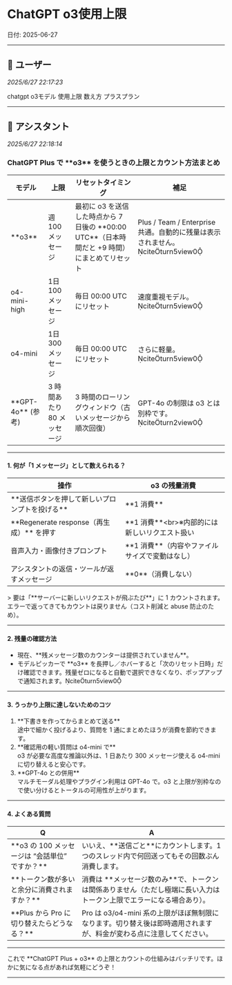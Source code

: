 # ChatGPT o3使用上限

日付: 2025-06-27

---

## 👤 ユーザー
*2025/6/27 22:17:23*

chatgpt o3モデル 使用上限 数え方 プラスプラン

---

## 🤖 アシスタント
*2025/6/27 22:18:14*

### ChatGPT Plus で \*\*o3\*\* を使うときの上限とカウント方法まとめ

| モデル | 上限 | リセットタイミング | 補足 |
|-------|------|------------------|------|
| \*\*o3\*\* | 週100 メッセージ | 最初に o3 を送信した時点から 7 日後の \*\*00:00 UTC\*\*（日本時間だと +9 時間）にまとめてリセット | Plus / Team / Enterprise 共通。自動的に残量は表示されません。citeturn5view0 |
| o4-mini-high | 1日100 メッセージ | 毎日 00:00 UTC にリセット | 速度重視モデル。citeturn5view0 |
| o4-mini | 1日300 メッセージ | 毎日 00:00 UTC にリセット | さらに軽量。citeturn5view0 |
| \*\*GPT-4o\*\* (参考) | 3 時間あたり80 メッセージ | 3 時間のローリングウィンドウ（古いメッセージから順次回復） | GPT-4o の制限は o3 とは別枠です。citeturn2view0 |

---

#### 1. 何が「1 メッセージ」として数えられる？

| 操作 | o3 の残量消費 |
|------|--------------|
| \*\*送信ボタンを押して新しいプロンプトを投げる\*\* | \*\*1 消費\*\* |
| \*\*Regenerate response（再生成）\*\* を押す | \*\*1 消費\*\*&lt;br&gt;※内部的には新しいリクエスト扱い |
| 音声入力・画像付きプロンプト | \*\*1 消費\*\*（内容やファイルサイズで変動はなし） |
| アシスタントの返信・ツールが返すメッセージ | \*\*0\*\*（消費しない） |

&gt; 要は「\*\*サーバーに新しいリクエストが飛ぶたび\*\*」に 1 カウントされます。エラーで返ってきてもカウントは戻りません（コスト削減と abuse 防止のため）。

---

#### 2. 残量の確認方法

- 現在、\*\*残メッセージ数のカウンターは提供されていません\*\*。  
- モデルピッカーで \*\*o3\*\* を長押し／ホバーすると「次のリセット日時」だけ確認できます。残量ゼロになると自動で選択できなくなり、ポップアップで通知されます。citeturn5view0

---

#### 3. うっかり上限に達しないためのコツ

1. \*\*下書きを作ってからまとめて送る\*\*  
   途中で細かく投げるより、質問を 1 通にまとめたほうが消費を節約できます。
2. \*\*確認用の軽い質問は o4-mini で\*\*  
   o3 が必要な高度な推論以外は、1 日あたり 300 メッセージ使える o4-mini に切り替えると安心です。
3. \*\*GPT-4o との併用\*\*  
   マルチモーダル処理やプラグイン利用は GPT-4o で。o3 と上限が別枠なので使い分けるとトータルの可用性が上がります。

---

#### 4. よくある質問

| Q | A |
|---|---|
| \*\*o3 の 100 メッセージは “会話単位” ですか？\*\* | いいえ、\*\*送信ごと\*\*にカウントします。1 つのスレッド内で何回送ってもその回数ぶん消費します。|
| \*\*トークン数が多いと余分に消費されますか？\*\* | 消費は \*\*メッセージ数のみ\*\*で、トークンは関係ありません（ただし極端に長い入力はトークン上限でエラーになる場合あり）。|
| \*\*Plus から Pro に切り替えたらどうなる？\*\* | Pro は o3/o4-mini 系の上限がほぼ無制限になります。切り替え後は即時適用されますが、料金が変わる点に注意してください。|

---

これで \*\*ChatGPT Plus + o3\*\* の上限とカウントの仕組みはバッチリです。ほかに気になる点があれば気軽にどうぞ！

---
